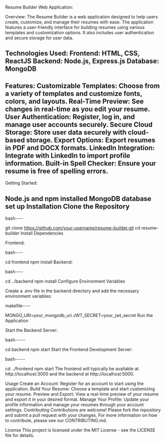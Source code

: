 Resume Builder Web Application:

Overview:
The Resume Builder is a web application designed to help users create, customize, and manage their resumes with ease. The application features a user-friendly interface for building resumes using various templates and customization options. It also includes user authentication and secure storage for user data.

Technologies Used:
Frontend: HTML, CSS, ReactJS
Backend: Node.js, Express.js
Database: MongoDB
---------------------------------------------------------------------------------------------------------------------------------------------------
Features:
Customizable Templates: Choose from a variety of templates and customize fonts, colors, and layouts.
Real-Time Preview: See changes in real-time as you edit your resume.
User Authentication: Register, log in, and manage user accounts securely.
Secure Cloud Storage: Store user data securely with cloud-based storage.
Export Options: Export resumes in PDF and DOCX formats.
LinkedIn Integration: Integrate with LinkedIn to import profile information.
Built-in Spell Checker: Ensure your resume is free of spelling errors.
-----------------------------------------------------------------------------------------------------------------------------------------------------
Getting Started:

Node.js and npm installed
MongoDB database set up
Installation
Clone the Repository
--------------------------------------------------------------------------------------------------------------------------------------------------------------
bash----

git clone https://github.com/your-username/resume-builder.git
cd resume-builder
Install Dependencies

Frontend:

bash----

cd frontend
npm install
Backend:

bash----

cd ../backend
npm install
Configure Environment Variables

Create a .env file in the backend directory and add the necessary environment variables:

makefile----

MONGO_URI=your_mongodb_uri
JWT_SECRET=your_jwt_secret
Run the Application

Start the Backend Server:

bash-----

cd backend
npm start
Start the Frontend Development Server:

bash-----

cd ../frontend
npm start
The frontend will typically be available at http://localhost:3000 and the backend at http://localhost:5000.

Usage
Create an Account: Register for an account to start using the application.
Build Your Resume: Choose a template and start customizing your resume.
Preview and Export: View a real-time preview of your resume and export it in your desired format.
Manage Your Profile: Update your profile information and manage your resumes through your account settings.
Contributing
Contributions are welcome! Please fork the repository and submit a pull request with your changes. For more information on how to contribute, please see our CONTRIBUTING.md.

License
This project is licensed under the MIT License - see the LICENSE file for details.
